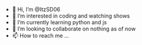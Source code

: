 - 👋 Hi, I’m @ItzSD06
- 👀 I’m interested in coding and watching shows
- 🌱 I’m currently learning python and js
- 💞️ I’m looking to collaborate on nothing as of now
- 📫 How to reach me ...

<!---
ItzSD06/ItzSD06 is a ✨ special ✨ repository because its `README.md` (this file) appears on your GitHub profile.
You can click the Preview link to take a look at your changes.
--->
